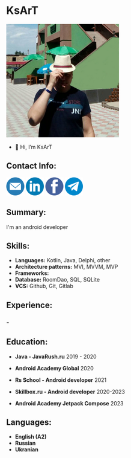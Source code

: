 # KsArT
![Profile photo](/images/profile_photo.png)
- 👋 Hi, I’m KsArT

## Contact Info:
[![ksart.it@gmail.com](/images/email_logo.png)](mailto:ksart.it@gmail.com)
[![LinkedIn](/images/linkedin_logo.png)](https://www.linkedin.com/in/ksart-it/)
[![Facebook](/images/facebook_logo.png)](https://www.facebook.com/ksart.it/)
[![Telegram](/images/telegram_logo.png)](https://t.me/KsArT_IT)

## Summary:
I'm an android developer

## Skills:
* **Languages:** Kotlin, Java, Delphi, other
* **Architecture patterns:** MVI, MVVM, MVP
* **Frameworks:** 
* **Database:** RoomDao, SQL, SQLite
* **VCS:** Github, Git, Gitlab

## Experience:
### -


## Education:
* **Java - JavaRush.ru** 2019 - 2020

* **Android Academy Global** 2020

* **Rs School - Android developer** 2021

* **Skillbox.ru - Android developer** 2020-2023

* **Android Academy Jetpack Compose** 2023

## Languages:
* **English (A2)**
* **Russian**
* **Ukranian**

